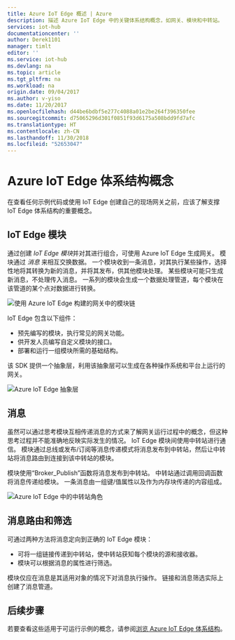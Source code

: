 ```yaml
---
title: Azure IoT Edge 概述 | Azure
description: 描述 Azure IoT Edge 中的关键体系结构概念，如网关、模块和中转站。
services: iot-hub
documentationcenter: ''
author: Derek1101
manager: timlt
editor: ''
ms.service: iot-hub
ms.devlang: na
ms.topic: article
ms.tgt_pltfrm: na
ms.workload: na
origin.date: 09/04/2017
ms.author: v-yiso
ms.date: 11/20/2017
ms.openlocfilehash: d44be6bdbf5e277c4088a01e2be264f396350fee
ms.sourcegitcommit: d75065296d301f0851f93d6175a508bdd9fd7afc
ms.translationtype: HT
ms.contentlocale: zh-CN
ms.lasthandoff: 11/30/2018
ms.locfileid: "52653047"
---
```

# <a name="azure-iot-edge-architectural-concepts"></a>Azure IoT Edge 体系结构概念

在查看任何示例代码或使用 IoT Edge 创建自己的现场网关之前，应该了解支撑 IoT Edge 体系结构的重要概念。

## <a name="iot-edge-modules"></a>IoT Edge 模块

通过创建 *IoT Edge 模块*并对其进行组合，可使用 Azure IoT Edge 生成网关。 模块通过 *消息* 来相互交换数据。 一个模块收到一条消息，对其执行某些操作，选择性地将其转换为新的消息，并将其发布，供其他模块处理。 某些模块可能只生成新消息，不处理传入消息。 一系列的模块会生成一个数据处理管道，每个模块在该管道的某个点对数据进行转换。

![使用 Azure IoT Edge 构建的网关中的模块链][1]

IoT Edge 包含以下组件：

* 预先编写的模块，执行常见的网关功能。
* 供开发人员编写自定义模块的接口。
* 部署和运行一组模块所需的基础结构。

该 SDK 提供一个抽象层，利用该抽象层可以生成在各种操作系统和平台上运行的网关。

![Azure IoT Edge 抽象层][2]

## <a name="messages"></a>消息

虽然可以通过思考模块互相传递消息的方式来了解网关运行过程中的概念，但这种思考过程并不能准确地反映实际发生的情况。 IoT Edge 模块间使用中转站进行通信。 模块通过总线或发布/订阅等消息传递模式将消息发布到中转站，然后让中转站将消息路由到连接到该中转站的模块。

模块使用“Broker_Publish”函数将消息发布到中转站。 中转站通过调用回调函数将消息传递给模块。 一条消息由一组键/值属性以及作为内存块传递的内容组成。

![Azure IoT Edge 中的中转站角色][3]

## <a name="message-routing-and-filtering"></a>消息路由和筛选

可通过两种方法将消息定向到正确的 IoT Edge 模块：

* 可将一组链接传递到中转站，使中转站获知每个模块的源和接收器。
* 模块可以根据消息的属性进行筛选。

模块仅应在消息是其适用对象的情况下对消息执行操作。 链接和消息筛选实际上创建了消息管道。

## <a name="next-steps"></a>后续步骤

若要查看这些适用于可运行示例的概念，请参阅[浏览 Azure IoT Edge 体系结构][lnk-hello-world]。

<!-- Images -->
[1]: ./media/iot-hub-iot-edge-overview/modules.png
[2]: ./media/iot-hub-iot-edge-overview/modules_2.png
[3]: ./media/iot-hub-iot-edge-overview/messages_1.png

<!-- Links -->
[lnk-hello-world]: ./iot-hub-linux-iot-edge-get-started.md